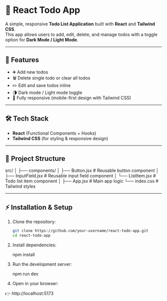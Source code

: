 # 📝 React Todo App

A simple, responsive **Todo List Application** built with **React** and **Tailwind CSS**.  
This app allows users to add, edit, delete, and manage todos with a toggle option for **Dark Mode / Light Mode**.

---

## 🚀 Features

- ➕ Add new todos  
- 🗑️ Delete single todo or clear all todos  
- ✏️ Edit and save todos inline  
- 🌗 Dark mode / Light mode toggle  
- 📱 Fully responsive (mobile-first design with Tailwind CSS)

---

## 🛠️ Tech Stack

- **React** (Functional Components + Hooks)  
- **Tailwind CSS** (for styling & responsive design)

---

## 📂 Project Structure

src/
│
├── components/
│ ├── Button.jsx # Reusable button component
│ ├── InputField.jsx # Reusable input field component
│ └── ListItem.jsx # Todo list item component
│
├── App.jsx # Main app logic
└── index.css # Tailwind styles

---

## ⚡ Installation & Setup

1. Clone the repository:
   ```bash
   git clone https://github.com/your-username/react-todo-app.git
   cd react-todo-app

2. Install dependencies:

   npm install
3. Run the development server:

   npm run dev

4. Open in your browser:

👉 http://localhost:5173
